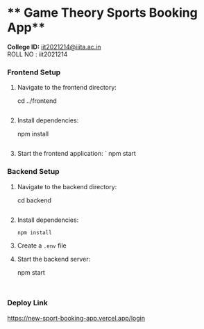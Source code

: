 
#  **  Game Theory Sports Booking App**

**College ID:** iit2021214@iiita.ac.in
<br>
ROLL NO : iit2021214



### **Frontend Setup**
1. Navigate to the frontend directory:
   
   cd ../frontend
   ```
2. Install dependencies:

   npm install
   ```
3. Start the frontend application:
   `
   npm start






### **Backend Setup**
1. Navigate to the backend directory:
   
   cd backend
   ```
2. Install dependencies:
   ```bash
   npm install
   ```
3. Create a `.env` file 
   
  

4. Start the backend server:
   
   npm start
   ```

   
### **Deploy Link**
https://new-sport-booking-app.vercel.app/login
   

